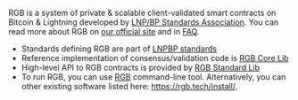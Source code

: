 RGB is a system of private & scalable client-validated smart contracts on Bitcoin & Lightning developed 
by [LNP/BP Standards Association](https://lnp-bp.org). You can read more about RGB on 
[our official site](https://rgb.tech) and in [FAQ](https://rgbfaq.com).

- Standards defining RGB are part of [LNPBP standards](https://github.com/LNP-BP/LNPBPs)
- Reference implementation of consensus/validation code is [RGB Core Lib](https://github.com/RGB-WG/rgb-core)
- High-level API to RGB contracts is provided by [RGB Standard Lib](/RGB-WG/rgb-std)
- To run RGB, you can use [RGB](/RGB-WG/rgb) command-line tool. Alternatively, you can 
  other existing software listed here: <https://rgb.tech/install/>.
